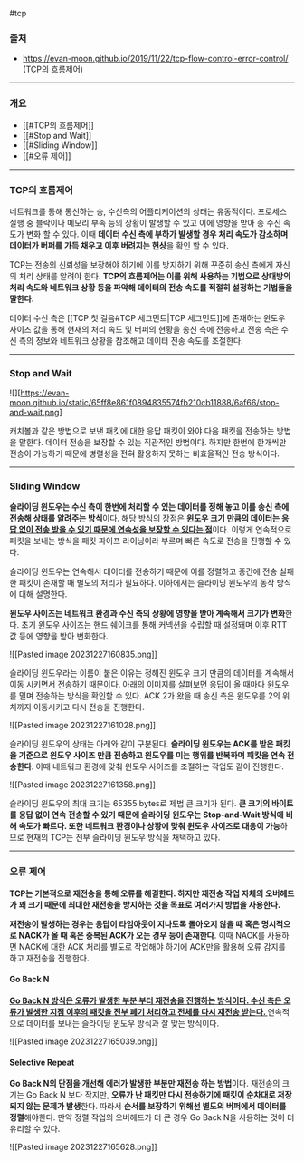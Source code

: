 #tcp 
### 출처
* https://evan-moon.github.io/2019/11/22/tcp-flow-control-error-control/ (TCP의 흐름제어)
___
### 개요
* [[#TCP의 흐름제어]]
* [[#Stop and Wait]]
* [[#Sliding Window]]
* [[#오류 제어]]
___
### TCP의 흐름제어

네트워크를 통해 통신하는 송, 수신측의 어플리케이션의 상태는 유동적이다. 프로세스 실행 중 블락이나 메모리 부족 등의 상황이 발생할 수 있고 이에 영향을 받아 송 수신 속도가 변화 할 수 있다. 이때 **데이터 수신 측에 부하가 발생할 경우 처리 속도가 감소하며 데이터가 버퍼를 가득 채우고 이후 버려지는 현상**을 확인 할 수 있다. 

TCP는 전송의 신뢰성을 보장해야 하기에 이를 방지하기 위해 꾸준히 송신 측에게 자신의 처리 상태를 알려야 한다. <span class="red red-bg"><b>TCP의 흐름제어는 이를 위해 사용하는 기법으로 상대방의 처리 속도와 네트워크 상황 등을 파악해 데이터의 전송 속도를 적절히 설정하는 기법들을 말한다.</b></span>

데이터 수신 측은 [[TCP 첫 걸음#TCP 세그먼트|TCP 세그먼트]]에 존재하는 윈도우 사이즈 값을 통해 현재의 처리 속도 및 버퍼의 현황을 송신 측에 전송하고 전송 측은 수신 측의 정보와 네트워크 상황을 참조해고 데이터 전송 속도를 조절한다.  
___
### Stop and Wait

![][https://evan-moon.github.io/static/65ff8e861f0894835574fb210cb11888/6af66/stop-and-wait.png]

캐치볼과 같은 방법으로 보낸 패킷에 대한 응답 패킷이 와야 다음 패킷을 전송하는 방법을 말한다. 데이터 전송을 보장할 수 있는 직관적인 방법이다. 하지만 한번에 한개씩만 전송이 가능하기 때문에 병렬성을 전혀 활용하지 못하는 비효율적인 전송 방식이다.
___
### Sliding Window

**슬라이딩 윈도우는 수신 측이 한번에 처리할 수 있는 데이터를 정해 놓고 이를 송신 측에 전송해 상태를 알려주는 방식**이다. 해당 방식의 장점은 <b><u>윈도우 크기 만큼의 데이터는 응답 없이 전송 받을 수 있기 때문에 연속성을 보장할 수 있다는 점</u></b>이다. 이렇게 연속적으로 패킷을 보내는 방식을 패킷 파이프 라이닝이라 부르며 빠른 속도로 전송을 진행할 수 있다.

슬라이딩 윈도우는 연속해서 데이터를 전송하기 때문에 이를 정렬하고 중간에 전송 실패한 패킷이 존재할 때 별도의 처리가 필요하다. 이하에서는 슬라이딩 윈도우의 동작 방식에 대해 설명한다.

**윈도우 사이즈는 네트워크 환경과 수신 측의 상황에 영향을 받아 계속해서 크기가 변화**한다. 초기 윈도우 사이즈는 핸드 쉐이크를 통해 커넥션을 수립할 때 설정돼며 이후 RTT 값 등에 영향을 받아 변화한다.

![[Pasted image 20231227160835.png]]

슬라이딩 윈도우라는 이름이 붙은 이유는 정해진 윈도우 크기 만큼의 데이터를 계속해서 이동 시키면서 전송하기 때문이다. 아래의 이미지를 살펴보면 응답이 올 때마다 윈도우를 밀며 전송하는 방식을 확인할 수 있다. ACK 2가 왔을 때 송신 측은 윈도우를 2의 위치까지 이동시키고 다시 전송을 진행한다.

![[Pasted image 20231227161028.png]]

슬라이딩 윈도우의 상태는 아래와 같이 구분된다. **슬라이딩 윈도우는 ACK를 받은 패킷을 기준으로 윈도우 사이즈 만큼 전송하고 윈도우를 미는 행위를 반복하며 패킷을 연속 전송한다**. 이때 네트워크 환경에 맞춰 윈도우 사이즈를 조절하는 작업도 같이 진행한다.

![[Pasted image 20231227161358.png]]

슬라이딩 윈도우의 최대 크기는 65355 bytes로 제법 큰 크기가 된다. **큰 크기의 바이트를 응답 없이 연속 전송할 수 있기 때문에 슬라이딩 윈도우는 Stop-and-Wait 방식에 비해 속도가 빠르다. 또한 네트워크 환경이나 상황에 맞춰 윈도우 사이즈로 대응이 가능**하므로 현재의 TCP는 전부 슬라이딩 윈도우 방식을 채택하고 있다.
___
### 오류 제어

<span class="red red-bg"><b>TCP는 기본적으로 재전송을 통해 오류를 해결한다. 하지만 재전송 작업 자체의 오버헤드가 꽤 크기 때문에 최대한 재전송을 방지하는 것을 목표로 여러가지 방법을 사용한다.</b></span>

**재전송이 발생하는 경우는 응답이 타임아웃이 지나도록 돌아오지 않을 때 혹은 명시적으로 NACK가 올 때 혹은 중복된 ACK가 오는 경우 등이 존재한다**. 이때 NACK를 사용하면 NACK에 대한 ACK 처리를 별도로 작업해야 하기에 ACK만을 활용해 오류 감지를 하고 재전송을 진행한다.
#### Go Back N
<b><u>Go Back N 방식은 오류가 발생한 부분 부터 재전송을 진행하는 방식이다. 수신 측은 오류가 발생한 지점 이후의 패킷을 전부 폐기 처리하고 전체를 다시 재전송 받는다. </b></u>연속적으로 데이터를 보내는 슬라이딩 윈도우 방식과 잘 맞는 방식이다.

![[Pasted image 20231227165039.png]]

#### Selective Repeat
**Go Back N의 단점을 개선해 에러가 발생한 부분만 재전송 하는 방법**이다. 재전송의 크기는 Go Back N 보다 작지만, **오류가 난 패킷만 다시 전송하기에 패킷이 순차대로 저장되지 않는 문제가 발생**한다. 따라서 **순서를 보장하기 위해선 별도의 버퍼에서 데이터를 정렬**해야한다. 만약 정렬 작업의 오버헤드가 더 큰 경우 Go Back N을 사용하는 것이 더 유리할 수 있다.

![[Pasted image 20231227165628.png]]
